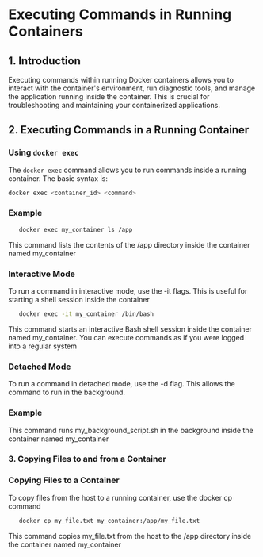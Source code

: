 # Executing Commands in Running Containers

## 1. Introduction

Executing commands within running Docker containers allows you to interact with the container's environment, run diagnostic tools, and manage the application running inside the container. This is crucial for troubleshooting and maintaining your containerized applications.

## 2. Executing Commands in a Running Container

### Using `docker exec`

The `docker exec` command allows you to run commands inside a running container. The basic syntax is:

```bash
docker exec <container_id> <command>
```

### Example

```bash
   docker exec my_container ls /app
```

This command lists the contents of the /app directory inside the container named my_container

### Interactive Mode

To run a command in interactive mode, use the -it flags. This is useful for starting a shell session inside the container

```bash
   docker exec -it my_container /bin/bash
```

This command starts an interactive Bash shell session inside the container named my_container. You can execute commands as if you were logged into a regular system

### Detached Mode

To run a command in detached mode, use the -d flag. This allows the command to run in the background.

### Example

This command runs my_background_script.sh in the background inside the container named my_container


### 3. Copying Files to and from a Container

### Copying Files to a Container

To copy files from the host to a running container, use the docker cp command

```bash
   docker cp my_file.txt my_container:/app/my_file.txt
```

This command copies my_file.txt from the host to the /app directory inside the container named my_container


